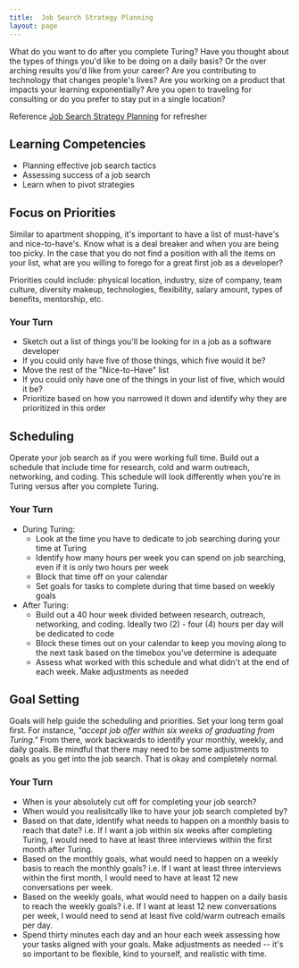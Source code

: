 ```yaml
---
title:  Job Search Strategy Planning
layout: page
---
```


What do you want to do after you complete Turing? Have you thought about the types of things you'd like to be doing on a daily basis? Or the over arching results you'd like from your career? Are you contributing to technology that changes people's lives? Are you working on a product that impacts your learning exponentially? Are you open to traveling for consulting or do you prefer to stay put in a single location?

Reference [Job Search Strategy Planning](https://github.com/turingschool/professional_skills/blob/master/files/job-search-strategy-planning.pdf) for refresher


## Learning Competencies
- Planning effective job search tactics
- Assessing success of a job search
- Learn when to pivot strategies


## Focus on Priorities
Similar to apartment shopping, it's important to have a list of must-have's and nice-to-have's. Know what is a deal breaker and when you are being too picky. In the case that you do not find a position with all the items on your list, what are you willing to forego for a great first job as a developer?

Priorities could include: physical location, industry, size of company, team culture, diversity makeup, technologies, flexibility, salary amount, types of benefits, mentorship, etc. 

### Your Turn
- Sketch out a list of things you'll be looking for in a job as a software developer
- If you could only have five of those things, which five would it be?
- Move the rest of the "Nice-to-Have" list
- If you could only have one of the things in your list of five, which would it be?
- Prioritize based on how you narrowed it down and identify why they are prioritized in this order

## Scheduling
Operate your job search as if you were working full time. Build out a schedule that include time for research, cold and warm outreach, networking, and coding. This schedule will look differently when you're in Turing versus after you complete Turing.

### Your Turn
- During Turing:
	- Look at the time you have to dedicate to job searching during your time at Turing
	- Identify how many hours per week you can spend on job searching, even if it is only two hours per week
	- Block that time off on your calendar
	- Set goals for tasks to complete during that time based on weekly goals
- After Turing:
	- Build out a 40 hour week divided between research, outreach, networking, and coding. Ideally two (2) - four (4) hours per day will be dedicated to code
	- Block these times out on your calendar to keep you moving along to the next task based on the timebox you've determine is adequate
	- Assess what worked with this schedule and what didn't at the end of each week. Make adjustments as needed

## Goal Setting
Goals will help guide the scheduling and priorities. Set your long term goal first. For instance, *"accept job offer within six weeks of graduating from Turing."* From there, work backwards to identify your monthly, weekly, and daily goals. Be mindful that there may need to be some adjustments to goals as you get into the job search. That is okay and completely normal. 

### Your Turn
- When is your absolutely cut off for completing your job search?
- When would you realisitcally like to have your job search completed by?
- Based on that date, identify what needs to happen on a monthly basis to reach that date? i.e. If I want a job within six weeks after completing Turing, I would need to have at least three interviews within the first month after Turing.
- Based on the monthly goals, what would need to happen on a weekly basis to reach the monthly goals? i.e. If I want at least three interviews within the first month, I would need to have at least 12 new conversations per week.
- Based on the weekly goals, what would need to happen on a daily basis to reach the weekly goals? i.e. If I want at least 12 new conversations per week, I would need to send at least five cold/warm outreach emails per day.
- Spend thirty minutes each day and an hour each week assessing how your tasks aligned with your goals. Make adjustments as needed -- it's so important to be flexible, kind to yourself, and realistic with time.

